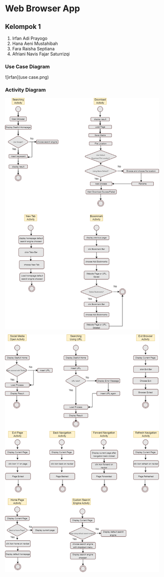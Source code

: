 # Web Browser App
## Kelompok 1
1. Irfan Adi Prayogo
2. Hana Aeni Mustahibah
3. Fara Raisha Septiana
4. Afriani Navis Fajar Saturrizqi

### Use Case Diagram
![irfan](use case.png)

### Activity Diagram
![hana](Activity_1.png)

![hana](Activity_2.png)


